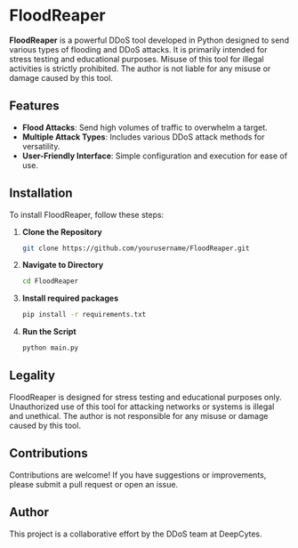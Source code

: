 # FloodReaper

**FloodReaper** is a powerful DDoS tool developed in Python designed to send various types of flooding and DDoS attacks. It is primarily intended for stress testing and educational purposes. Misuse of this tool for illegal activities is strictly prohibited. The author is not liable for any misuse or damage caused by this tool.

## Features

- **Flood Attacks**: Send high volumes of traffic to overwhelm a target.
- **Multiple Attack Types**: Includes various DDoS attack methods for versatility.
- **User-Friendly Interface**: Simple configuration and execution for ease of use.

## Installation

To install FloodReaper, follow these steps:

1. **Clone the Repository**

   ```bash
   git clone https://github.com/yourusername/FloodReaper.git

2. **Navigate to Directory**
   ```bash
   cd FloodReaper

4. **Install required packages**
   ```bash
   pip install -r requirements.txt

3. **Run the Script**
   ```bash
   python main.py

## Legality

FloodReaper is designed for stress testing and educational purposes only. Unauthorized use of this tool for attacking networks or systems is illegal and unethical. The author is not responsible for any misuse or damage caused by this tool.

## Contributions

Contributions are welcome! If you have suggestions or improvements, please submit a pull request or open an issue.

## Author

This project is a collaborative effort by the DDoS team at DeepCytes.

